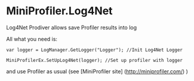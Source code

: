 # MiniProfiler.Log4Net
Log4Net Prodiver  allows save Profiler results into log

All what you need is:

```cSharp
var logger = LogManager.GetLogger("Logger"); //Init Log4Net Logger

MiniProfilerEx.SetUpLog4Net(logger); //Set up profiler with logger
```

and use Profiler as usual (see [MiniProfiler site] (http://miniprofiler.com/) )
